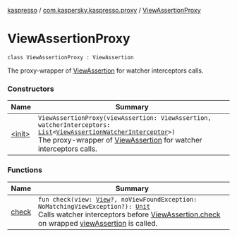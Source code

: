 [kaspresso](../../index.md) / [com.kaspersky.kaspresso.proxy](../index.md) / [ViewAssertionProxy](./index.md)

# ViewAssertionProxy

`class ViewAssertionProxy : ViewAssertion`

The proxy-wrapper of [ViewAssertion](#) for watcher interceptors calls.

### Constructors

| Name | Summary |
|---|---|
| [&lt;init&gt;](-init-.md) | `ViewAssertionProxy(viewAssertion: ViewAssertion, watcherInterceptors: `[`List`](https://kotlinlang.org/api/latest/jvm/stdlib/kotlin.collections/-list/index.html)`<`[`ViewAssertionWatcherInterceptor`](../../com.kaspersky.kaspresso.interceptors.watcher.view/-view-assertion-watcher-interceptor/index.md)`>)`<br>The proxy-wrapper of [ViewAssertion](#) for watcher interceptors calls. |

### Functions

| Name | Summary |
|---|---|
| [check](check.md) | `fun check(view: `[`View`](https://developer.android.com/reference/android/view/View.html)`?, noViewFoundException: NoMatchingViewException?): `[`Unit`](https://kotlinlang.org/api/latest/jvm/stdlib/kotlin/-unit/index.html)<br>Calls watcher interceptors before [ViewAssertion.check](#) on wrapped [viewAssertion](#) is called. |
